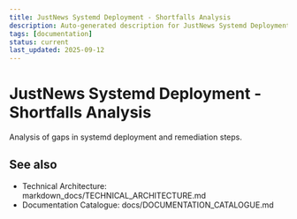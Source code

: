 ```yaml
---
title: JustNews Systemd Deployment - Shortfalls Analysis
description: Auto-generated description for JustNews Systemd Deployment - Shortfalls Analysis
tags: [documentation]
status: current
last_updated: 2025-09-12
---
```


# JustNews Systemd Deployment - Shortfalls Analysis

Analysis of gaps in systemd deployment and remediation steps.

## See also

- Technical Architecture: markdown_docs/TECHNICAL_ARCHITECTURE.md
- Documentation Catalogue: docs/DOCUMENTATION_CATALOGUE.md
